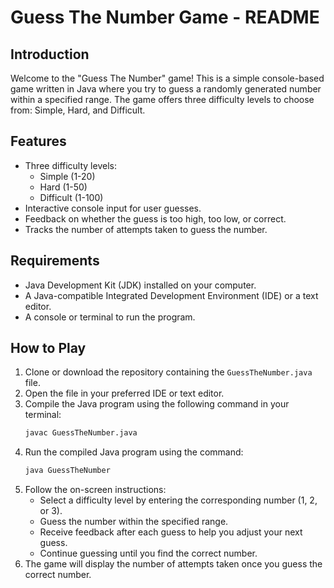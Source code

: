 # Guess The Number Game - README

## Introduction

Welcome to the "Guess The Number" game! This is a simple console-based game written in Java where you try to guess a randomly generated number within a specified range. The game offers three difficulty levels to choose from: Simple, Hard, and Difficult.

## Features

- Three difficulty levels:
  - Simple (1-20)
  - Hard (1-50)
  - Difficult (1-100)
- Interactive console input for user guesses.
- Feedback on whether the guess is too high, too low, or correct.
- Tracks the number of attempts taken to guess the number.

## Requirements

- Java Development Kit (JDK) installed on your computer.
- A Java-compatible Integrated Development Environment (IDE) or a text editor.
- A console or terminal to run the program.

## How to Play

1. Clone or download the repository containing the `GuessTheNumber.java` file.
2. Open the file in your preferred IDE or text editor.
3. Compile the Java program using the following command in your terminal:
    ```bash
    javac GuessTheNumber.java
    ```
4. Run the compiled Java program using the command:
    ```bash
    java GuessTheNumber
    ```
5. Follow the on-screen instructions:
    - Select a difficulty level by entering the corresponding number (1, 2, or 3).
    - Guess the number within the specified range.
    - Receive feedback after each guess to help you adjust your next guess.
    - Continue guessing until you find the correct number.
6. The game will display the number of attempts taken once you guess the correct number.
